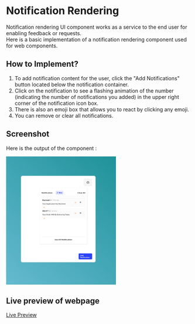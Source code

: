 # Notification Rendering 

Notification rendering UI component works as a service to the end user for enabling feedback or requests. <br>Here is a basic implementation of a notification rendering component used for web components.

## How to Implement?

1. To add notification content for the user, click the "Add Notifications" button located below the notification container. 
2. Click on the notification to see a flashing animation of the number (indicating the number of notifications you added) in the upper right corner of the notification icon box.
3. There is also an emoji box that allows you to react by clicking any emoji.
4. You can remove or clear all notifications.

## Screenshot

Here is the output of the component :

<img src="screenshott.jpg" height="350px" width="300px">

## Live preview of webpage

[Live Preview](https://Hayatiiii.github.io/UI-Components/#1Notification-Rendering/Index.html)
